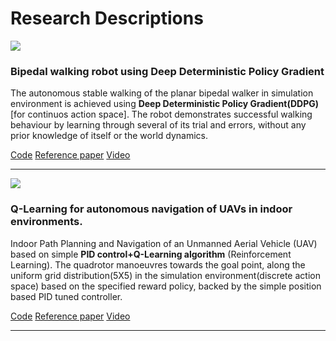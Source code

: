 
<!-- <h1 class="rsection">Publications</h1>

<ul class="pubs">
    <li>Blake Wulfe, Mykel J. Kochenderfer, S. Chintakindi, S. C. Choi, R. Hartong-Redden, and A. Kodali. “Real-time Prediction of Intermediate-horizon Automotive Collision Risk” in International Conference on Autonomous Agents and Multiagent Systems (AAMAS), 2018.</li>

    <li>Rachael E. Tompa, Blake Wulfe, Mykel J. Kochenderfer, and Michael P. Owen. "Horizontal Maneuver Coordination for Aircraft Collision-Avoidance Systems" in Journal of Aerospace Information Systems, 2018.</li>

    <li>Rachael E. Tompa, Blake Wulfe, Michael P. Owen, and Mykel J. Kochenderfer. "Collision avoidance for unmanned aircraft using coordination tables" in Digital Avionics Systems Conference (DASC), 2016.</li>
</ul> -->

<h1 class="rsection">Research Descriptions</h1>

<div class="container-fluid">
  <div class="row">
    <div class="col-md-6">
        <img class="rimg" src="{{ site.github.url }}/media/biped_trained.gif" />
    </div>
    <div class="col-md-6">
        <h3 class="rtitle">Bipedal walking robot using Deep Deterministic Policy Gradient</h3>
        <p>
        The autonomous stable walking of the planar bipedal walker in simulation environment is achieved using <strong>Deep Deterministic Policy Gradient(DDPG)</strong> [for continuos action space]. The robot demonstrates successful walking behaviour by learning through several of its trial and errors, without any prior knowledge of itself or the world dynamics.
        </p>
        <a href="https://github.com/nav74neet/ddpg_biped" class="md-link btn-default btn rbtn">Code</a>
        <a href="https://arxiv.org/abs/1807.05924" class="md-link btn-default btn rbtn">Reference paper</a>
        <a href="https://www.youtube.com/watch?v=Q4N78P7cink" class="md-link btn-default btn rbtn">Video</a>
    </div>
  </div>
</div>

---

<div class="container-fluid">
  <div class="row">
    <div class="col-md-6">
        <img class="rimg" src="{{ site.github.url }}/media/drone_qlearning.gif" />
    </div>
    <div class="col-md-6">
        <h3 class="rtitle">Q-Learning for autonomous navigation of UAVs in indoor environments.</h3>
        <p>
        Indoor Path Planning and Navigation of an Unmanned Aerial Vehicle (UAV) based on simple <strong>PID control+Q-Learning algorithm</strong> (Reinforcement Learning). The quadrotor manoeuvres towards the goal point, along the uniform grid distribution(5X5) in the simulation environment(discrete action space) based on the specified reward policy, backed by the simple position based PID tuned controller.
        </p>
        <a href="https://github.com/nav74neet/rl_ardrone" class="md-link btn-default btn rbtn">Code</a>
        <a href="https://arxiv.org/abs/1801.05086" class="md-link btn-default btn rbtn">Reference paper</a>
        <a href="https://www.youtube.com/watch?v=SDqPfhUeoCo&feature=youtu.be" class="md-link btn-default btn rbtn">Video</a>
   </div>
  </div>
</div>

---

<!-- <div class="container-fluid">
  <div class="row">
    <div class="col-md-6">
        <img class="rimg" src="{{ site.github.url }}/media/uav_value.png" />
    </div>
    <div class="col-md-6">
        <h3 class="rtitle">Deep Reinforcement Learning for Collision Avoidance</h3>
        <p>
        We learn UAV collision avoidance policies directly from a simulator with a Deep Q-Network (DQN). This approach not only solves for policies more quickly than value iteration, but also arrives at safer and more efficient solutions by learning a direct mapping from the state space instead of discretizing it.
        </p>
        <a href="{{ site.github.url }}/assets/CS238_Final_Paper.pdf" class="md-link btn-default btn rbtn">paper</a>
    </div>
  </div>
</div>

---

<div class="container-fluid">
  <div class="row">
    <div class="col-md-6">
        <img class="rimg" src="{{ site.github.url }}/media/joint_actions_reduced.jpg" />
    </div>
    <div class="col-md-6">
        <h3 class="rtitle">Multi-agent Action Coordination</h3>
        <p>
        How can UAVs with different collision avoidance strategies coordinate maneuvers so as to minimize collisions? This research presents an approach that enforces reasonable requirements on the behavior of UAVs, and as a result dramatically improves safety in dangerous encounters. The method is essentially to ensure that UAV maneuvers align with the directions of those advised by an optimal joint solution.
        </p>
        <a href="http://ieeexplore.ieee.org/document/7777958/" class="md-link btn-default btn rbtn">paper 1</a>
        <a href="https://github.com/sisl/HorizontalCoordUAVs" class="md-link btn-default btn rbtn">code 1</a>  
        <a href="https://arc.aiaa.org/doi/abs/10.2514/1.I010576" class="md-link btn-default btn rbtn">paper 2</a>
        <a href="https://github.com/sisl/HCoordTablesUAVs" class="md-link btn-default btn rbtn">code 2</a>
    </div>
  </div>
</div>

---

<div class="container-fluid">
  <div class="row">
    <div class="col-md-6">
        <img class="rimg" src="{{ site.github.url }}/media/hsRQN.jpg" />
    </div>
    <div class="col-md-6">
        <h3 class="rtitle">Playing Atari with Hierarchical Reinforcement Learning </h3>
        <p>
        How can artificial agents autonomously learn increasingly complex behavior? The <a href="http://people.idsia.ch/~juergen/subgoals.html" class="md-link">traditional</a> <a href="https://people.cs.umass.edu/~mahadeva/papers/hrl.pdf" class="md-link">approach</a> to solving this problem is to identify subgoals, and then to learn options (i.e., skills) useful for achieving those subgoals. In this research, we instead take a bottom-up approach to HRL, wherein the sequential, primitive actions of an agent are modeled as the result of latent variables, which may themselves be used as options (similar in concept to the approach taken <a href="http://www.ausy.tu-darmstadt.de/uploads/Site/EditPublication/Daniel2016JMLR.pdf" class="md-link">here</a>). This research makes an initial step in this direction, using hierarchical recurrent neural networks within a <a href="https://arxiv.org/abs/1507.06527" class="md-link">Recurrent Q-Network</a>.
        </p>
        <a href="{{ site.github.url }}/assets/CS239_Final_Paper.pdf" class="md-link btn-default btn rbtn">paper 1</a>
        <a href="https://github.com/wulfebw/hierarchical_rl" class="md-link btn-default btn rbtn">code 1</a>
        <a href="{{ site.github.url }}/assets/CS221_Final_Paper.pdf" class="md-link btn-default btn rbtn">paper 2</a>
        <a href="https://github.com/wulfebw/playing_atari" class="md-link btn-default btn rbtn">code 2</a>
    </div>
  </div>
</div>

---

<div class="container-fluid">
  <div class="row">
    <div class="col-md-6">
        <img class="rimg" src="{{ site.github.url }}/media/tsne_reduced.jpg" />
    </div>
    <div class="col-md-6">
        <h3 class="rtitle">Geo-localization of Street View Images</h3>
        <p>
        Given a random, street-level image of a city from around the world, could you identify where the picture was taken? In this project, we collected a dataset of 100,000 images from ten cities, and trained a convolutional neural network to predict the city from the image. We found that the network successfully identifies the city with ~75% accuracy. Research tackling this project at a much larger scale was published concurrently (<a href="https://arxiv.org/abs/1602.05314" class="md-link">PlaNet</a>).
        </p>
        <a href="{{ site.github.url }}/assets/CS231n_Final_Paper.pdf" class="md-link btn-default btn rbtn">paper</a>
        <a href="https://github.com/wulfebw/LittlePlaNet-Models" class="md-link btn-default btn rbtn">code</a>
    </div>
  </div>
</div>

---

<div class="container-fluid">
  <div class="row">
    <div class="col-md-12">
        <h3 class="rtitle">Language Modeling with Recurrent Generative Adversarial Networks</h3>
        <p>
        <a href="https://arxiv.org/abs/1406.2661" class="md-link">GANs</a> have had a lot of success in generating images; can they be applied with similar effect to natural language? Since natural language is discrete, we formulate this task as a reinforcement learning problem, and use REINFORCE to train a recurrent generative network to maximize rewards produced by a discriminating network. We found this approach did not scale well to the vocab sizes used in realistic datasets (> 60,000 words), but believe improved training methods (e.g., <a href="https://arxiv.org/abs/1502.05477" class="md-link">TRPO</a>) and curriculum learning (e.g., <a href="https://arxiv.org/abs/1511.06732" class="md-link">MIXER</a>) might overcome these issues.
        </p>
        <a href="{{ site.github.url }}/assets/CS224d_Final_Paper.pdf" class="md-link btn-default btn rbtn">paper</a>
        <a href="https://github.com/wulfebw/adversarial_rl" class="md-link btn-default btn rbtn">code</a>  
    </div>
  </div>
</div>

---

<div class="container-fluid">
  <div class="row">
    <div class="col-md-12">
        <h3 class="rtitle">Predicting Social Interaction Outcomes</h3>
        <p>
        In this project, I analyzed a set of ~2,000 pairwise social encounters. Using the audio, visual, and network features from those interactions, I was able to predict their outcomes with about 85% accuracy. While I am more focused on reinforcement learning now, I still think this topic is interesting, and in particular believe that enabling computers to intelligently interact with people (e.g., in healthcare or educational settings) would be widely beneficial.
        </p>
        <a href="{{ site.github.url }}/assets/IS_Final_Paper.pdf" class="md-link btn-default btn rbtn">paper</a>
        <a href="https://github.com/wulfebw/Independent_Study" class="md-link btn-default btn rbtn">code</a>
    </div>
  </div>
</div>

---
<div class="container-fluid">
  <div class="row">
    <div class="col-md-12">
        <h3 class="rtitle">3D Map Generation with Autonomous UAVs</h3>
        <p>
        Our goal in this project was to develop a method for collecting imagery of archaeological sites using autonomous UAVs, which could then be used to generate 3D mappings of those sites. We lived in a highland village in Peru for two months while we attempted to collect imagery using the UAVs. The cover image for this website is a photo I took of the archaeological site where we spent the summer.
        </p>
        <a href="https://www.cambridge.org/core/journals/advances-in-archaeological-practice/article/div-classtitlecapturing-complexitydiv/22A3C3132AA4F5C6ADAB72DEE1265582" class="md-link btn-default btn rbtn">paper</a>
    </div>
  </div>
</div> -->
